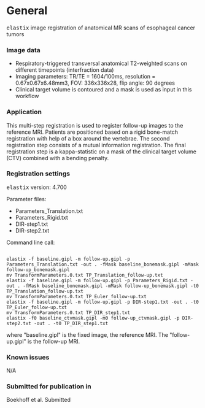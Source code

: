 # General

<tt>elastix</tt> image registration of anatomical MR scans of esophageal cancer tumors

### Image data

* Respiratory-triggered transversal anatomical T2-weighted scans on different timepoints (interfraction data)
* Imaging parameters: TR/TE = 1604/100ms, resolution = 0.67x0.67x6.48mm3, FOV: 336x336x28, flip angle: 90 degrees
* Clinical target volume is contoured and a mask is used as input in this workflow

### Application

This multi-step registration is used to register follow-up images to the reference MRI. Patients are positioned based on a rigid bone-match registration with help of a box around the vertebrae. The second registration step consists of a mutual information registration. The final registration step is a kappa-statistic on a mask of the clinical target volume (CTV) combined with a bending penalty.

### Registration settings

<tt>elastix</tt> version: 4.700

Parameter files:
* Parameters_Translation.txt
* Parameters_Rigid.txt
* DIR-step1.txt
* DIR-step2.txt


Command line call:


<code>
elastix -f baseline.gipl -m follow-up.gipl -p Parameters_Translation.txt -out . -fMask baseline_bonemask.gipl -mMask follow-up_bonemask.gipl
mv TransformParameters.0.txt TP_Translation_follow-up.txt
elastix -f baseline.gipl -m follow-up.gipl -p Parameters_Rigid.txt -out . -fMask baseline_bonemask.gipl -mMask follow-up_bonemask.gipl -t0 TP_Translation_follow-up.txt
mv TransformParameters.0.txt TP_Euler_follow-up.txt
elastix -f baseline.gipl -m follow-up.gipl -p DIR-step1.txt -out . -t0 TP_Euler_follow-up.txt
mv TransformParameters.0.txt TP_DIR_step1.txt
elastix -f0 baseline_ctvmask.gipl -m0 follow-up_ctvmask.gipl -p DIR-step2.txt -out . -t0 TP_DIR_step1.txt
</code>

where "baseline.gipl" is the fixed image, the reference MRI. The "follow-up.gipl" is the follow-up MRI.

### Known issues

N/A

### Submitted for publication in

Boekhoff et al. Submitted
